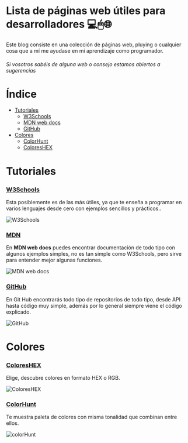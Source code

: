 # Lista de páginas web útiles para desarrolladores 💻🖱🌐

Este blog consiste en una colección de páginas web, pluying o cualquier cosa que a mí me ayudase en mi aprendizaje como programador.
###### *Si vosotros sabéis de alguna web o consejo estamos abiertos a sugerencias*



# Índice
- [Tutoriales](#Tutoriales)
  - [W3Schools](#W3Schools)
  - [MDN web docs](#MDN)
  - [GitHub](#GitHub)
- [Colores](#Colores)
  - [ColorHunt](#colorHunt)
  - [ColoresHEX](#ColoresHEX)



# Tutoriales

### [W3Schools](https://www.w3schools.com/)
Esta posiblemente es de las más útiles, ya que te enseña a programar en varios lenguajes desde cero con ejemplos sencillos y prácticos.. 

![W3Schools](https://i.pinimg.com/736x/51/f5/ae/51f5aeb7036317a82bd6ecb1994c7b5d.jpg)


### [MDN](https://developer.mozilla.org/es/)
En **MDN web docs** puedes encontrar documentación de todo tipo con algunos ejemplos simples, no es tan simple como W3Schools, pero sirve para entender mejor algunas funciones. 

![MDN web docs](https://community.mozilla.org/wp-content/uploads/2022/07/mdn-1.png)


### [GitHub](https://github.com/)
En Git Hub encontrarás todo tipo de repositorios de todo tipo, desde API hasta código muy simple, además por lo general siempre viene el código explicado. 

![GitHub](https://github.githubassets.com/images/modules/site/home/repo-browser.png)

# Colores

### [ColoresHEX](https://htmlcolorcodes.com/es/)
Elige, descubre colores en formato HEX o RGB.

![ColoresHEX](https://www.sortlist.es/blog/wp-content/uploads/sites/6/2021/08/screenshot-htmlcolorcodes.com-2021.08.18-10_57_55.png)

### [ColorHunt](https://colorhunt.co/)
Te muestra paleta de colores con misma tonalidad que combinan entre ellos.

![colorHunt](https://i.pinimg.com/originals/7e/68/43/7e6843431e31d052dafcec51e03eb775.jpg)



